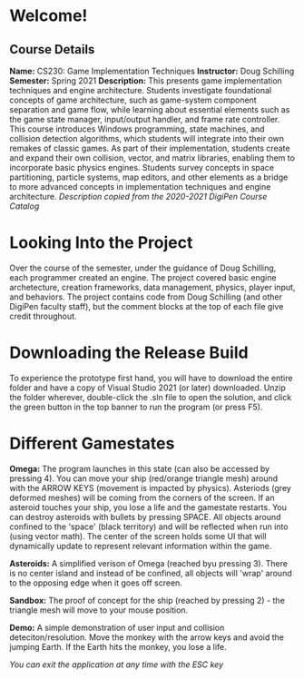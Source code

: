 # Welcome!

## Course Details
**Name:** CS230: Game Implementation Techniques
**Instructor:** Doug Schilling
**Semester:** Spring 2021
**Description:** This presents game implementation techniques and engine architecture. Students investigate foundational concepts of game architecture, such as game-system component separation and game flow, while learning about essential elements such
as the game state manager, input/output handler, and frame rate controller. This course introduces Windows programming, state machines, and collision detection algorithms, which
students will integrate into their own remakes of classic games. As part of their implementation, students create and expand their own collision, vector, and matrix libraries, enabling them to incorporate basic physics engines. Students survey concepts in space partitioning, particle systems, map editors, and other elements as a bridge to more advanced concepts in implementation techniques and engine architecture.
*Description copied from the 2020-2021 DigiPen Course Catalog*

# Looking Into the Project
Over the course of the semester, under the guidance of Doug Schilling, each programmer created an engine. The project covered basic engine archetecture, creation frameworks, data management, physics, player input, and behaviors. The project contains code from Doug Schilling (and other DigiPen faculty staff), but the comment blocks at the top of each file give credit throughout.

# Downloading the Release Build
To experience the prototype first hand, you will have to download the entire folder and have a copy of Visual Studio 2021 (or later) downloaded. Unzip the folder wherever, double-click the .sln file to open the solution, and click the green button in the top banner to run the program (or press F5).

# Different Gamestates
**Omega:** The program launches in this state (can also be accessed by pressing 4). You can move your ship (red/orange triangle mesh) around with the ARROW KEYS (movement is impacted by physics). Asteriods (grey deformed meshes) will be coming from the corners of the screen. If an asteroid touches your ship, you lose a life and the gamestate restarts. You can destroy asteroids with bullets by pressing SPACE. All objects around confined to the 'space' (black territory) and will be reflected when run into (using vector math). The center of the screen holds some UI that will dynamically update to represent relevant information within the game.

**Asteroids:** A simplified verison of Omega (reached byu pressing 3). There is no center island and instead of be confined, all objects will 'wrap' around to the opposing edge when it goes off screen.

**Sandbox:** The proof of concept for the ship (reached by pressing 2) - the triangle mesh will move to your mouse position.

**Demo:** A simple demonstration of user input and collision deteciton/resolution. Move the monkey with the arrow keys and avoid the jumping Earth. If the Earth hits the monkey, you lose a life.

*You can exit the application at any time with the ESC key*